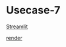 # Usecase-7

[Streamlit](https://football-players-transfer.streamlit.app/)

[render](https://football-players-transfer.onrender.com/docs)
